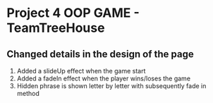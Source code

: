 # Project 4 OOP GAME - TeamTreeHouse

## Changed details in the design of the page

1) Added a slideUp effect when the game start
2) Added a fadeIn effect when the player wins/loses the game
3) Hidden phrase is shown letter by letter with subsequently fade in method
